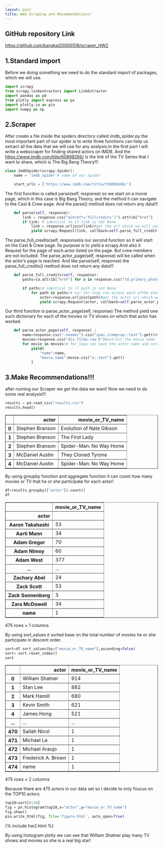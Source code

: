 ```yaml
---
layout: post
title: Web Scraping and Recommendations!
---
```


## GitHub repository Link

https://github.com/kangkai20000518/scraper_HW2

## 1.Standard import

Before we doing something we need to do the standard import of packages, which we will use.


```python
import scrapy
from scrapy.linkextractors import LinkExtractor
import pandas as pd
from plotly import express as px
import plotly.io as pio
import numpy as np

```

## 2.Scraper

After create a file inside the spiders directory called imdb_spider.py the most important part of our spider is to write three functions  can help us extract all the data that we will use for any analysis.In the first part I will write a webscraper for finding shared actors on IMDB. And the https://www.imdb.com/title/tt0898266/ is the link of the TV Series that I want to share, which is The Big Bang Theory!!! 


```python
class ImdbSpider(scrapy.Spider):
    name = 'imdb_spider'# name of our spider

    start_urls = ['https://www.imdb.com/title/tt0898266/']

```

The first funciton is called parse(self, response) so we start on a movie page, which in this case is Big Bang Theory, and the method it can navigate to the Cast & Crew page. And the parse() method does not return any data!!!


```python
    def parse(self, response):
        link = response.css("a[href*='fullcredits']").attrib["href"]
        if link: # identical to if link is not None
            link = response.urljoin(link)#get the url which we will use later!
            yield scrapy.Request(link, callback=self.parse_full_credit)
```



The parse_full_credits(self, response)is our second function so it will start on the Cast & Crew page. Its purpose is to yield a scrapy.And also it Request for the page of each actor listed on the page. But crew members are not included. The parse_actor_page(self, response) will be called when the actor’s page is reached. And like parse(self, response) the parse_full_credits() method does not return any data!!!


```python
    def parse_full_credits(self, response):
        paths=[a.attrib["href"] for a in response.css("td.primary_photo a")]#create a list of relative paths for each actor

        if paths:# identical to if path is not None
            for path in paths:# our for-loop can access each ofthe elements 
                actor=response.urljoin(path)#get the actor url which we will use later!
                yield scrapy.Request(actor, callback=self.parse_actor_page)
```

Our third function is parse_actor_page(self, response) The method yield one such dictionary for each of the movies or TV shows on which that actor has worked. 


```python
    def parse_actor_page(self, response) :
        name=response.css(".header").css("span.itemprop::text").get()#extract the actor name
        movies=response.css("div.filmo-row b")#extract the movie name 
        for movie in movies:# for_loop can save the actor name and corresponding movies or TV that he or she participate! 
            yield{
                "name":name,
                "movie_name":movie.css("a::text").get()
            }
```

## 3.Make  Recommendations!!!

after running our Scraper we get the data we want! Now we need to do some real analysis!!!


```python
results = pd.read_csv("results.csv")
results.head()
```




<div>
<style scoped>
    .dataframe tbody tr th:only-of-type {
        vertical-align: middle;
    }

    .dataframe tbody tr th {
        vertical-align: top;
    }

    .dataframe thead th {
        text-align: right;
    }
</style>
<table border="1" class="dataframe">
  <thead>
    <tr style="text-align: right;">
      <th></th>
      <th>actor</th>
      <th>movie_or_TV_name</th>
    </tr>
  </thead>
  <tbody>
    <tr>
      <th>0</th>
      <td>Stephen Branson</td>
      <td>Evolution of Nate Gibson</td>
    </tr>
    <tr>
      <th>1</th>
      <td>Stephen Branson</td>
      <td>The First Lady</td>
    </tr>
    <tr>
      <th>2</th>
      <td>Stephen Branson</td>
      <td>Spider-Man: No Way Home</td>
    </tr>
    <tr>
      <th>3</th>
      <td>McDaniel Austin</td>
      <td>They Cloned Tyrone</td>
    </tr>
    <tr>
      <th>4</th>
      <td>McDaniel Austin</td>
      <td>Spider-Man: No Way Home</td>
    </tr>
  </tbody>
</table>
</div>



By using groupby function and aggregate function it can count how many movies or TV that he or she participate for each actor!


```python
df=results.groupby(["actor"]).count()
df
```




<div>
<style scoped>
    .dataframe tbody tr th:only-of-type {
        vertical-align: middle;
    }

    .dataframe tbody tr th {
        vertical-align: top;
    }

    .dataframe thead th {
        text-align: right;
    }
</style>
<table border="1" class="dataframe">
  <thead>
    <tr style="text-align: right;">
      <th></th>
      <th>movie_or_TV_name</th>
    </tr>
    <tr>
      <th>actor</th>
      <th></th>
    </tr>
  </thead>
  <tbody>
    <tr>
      <th>Aaron Takahashi</th>
      <td>53</td>
    </tr>
    <tr>
      <th>Aarti Mann</th>
      <td>34</td>
    </tr>
    <tr>
      <th>Adam Gregor</th>
      <td>70</td>
    </tr>
    <tr>
      <th>Adam Nimoy</th>
      <td>60</td>
    </tr>
    <tr>
      <th>Adam West</th>
      <td>377</td>
    </tr>
    <tr>
      <th>...</th>
      <td>...</td>
    </tr>
    <tr>
      <th>Zachary Abel</th>
      <td>24</td>
    </tr>
    <tr>
      <th>Zack Scott</th>
      <td>53</td>
    </tr>
    <tr>
      <th>Zack Sonnenberg</th>
      <td>3</td>
    </tr>
    <tr>
      <th>Zara McDowell</th>
      <td>34</td>
    </tr>
    <tr>
      <th>name</th>
      <td>1</td>
    </tr>
  </tbody>
</table>
<p>475 rows × 1 columns</p>
</div>



By using sort_values it sorted base on the total number of movies he or she participate in descent order.


```python
sort=df.sort_values(by=["movie_or_TV_name"],ascending=False)
sort= sort.reset_index()
sort
```




<div>
<style scoped>
    .dataframe tbody tr th:only-of-type {
        vertical-align: middle;
    }

    .dataframe tbody tr th {
        vertical-align: top;
    }

    .dataframe thead th {
        text-align: right;
    }
</style>
<table border="1" class="dataframe">
  <thead>
    <tr style="text-align: right;">
      <th></th>
      <th>actor</th>
      <th>movie_or_TV_name</th>
    </tr>
  </thead>
  <tbody>
    <tr>
      <th>0</th>
      <td>William Shatner</td>
      <td>914</td>
    </tr>
    <tr>
      <th>1</th>
      <td>Stan Lee</td>
      <td>882</td>
    </tr>
    <tr>
      <th>2</th>
      <td>Mark Hamill</td>
      <td>680</td>
    </tr>
    <tr>
      <th>3</th>
      <td>Kevin Smith</td>
      <td>621</td>
    </tr>
    <tr>
      <th>4</th>
      <td>James Hong</td>
      <td>521</td>
    </tr>
    <tr>
      <th>...</th>
      <td>...</td>
      <td>...</td>
    </tr>
    <tr>
      <th>470</th>
      <td>Sailah Nicol</td>
      <td>1</td>
    </tr>
    <tr>
      <th>471</th>
      <td>Michael Le</td>
      <td>1</td>
    </tr>
    <tr>
      <th>472</th>
      <td>Michael Araujo</td>
      <td>1</td>
    </tr>
    <tr>
      <th>473</th>
      <td>Frederick A. Brown</td>
      <td>1</td>
    </tr>
    <tr>
      <th>474</th>
      <td>name</td>
      <td>1</td>
    </tr>
  </tbody>
</table>
<p>475 rows × 2 columns</p>
</div>



Because there are 475 actors in our data set so I decide to only foucus on the TOP10 actors.


```python
top10=sort[0:10]
fig = px.histogram(top10,x="actor",y="movie_or_TV_name")
fig.show()
pio.write_html(fig, file='figure.html', auto_open=True)
```
{% include hw2.html %}

By using histogram plotly we can see that William Shatner play many TV shows and movies so she is a real big star!